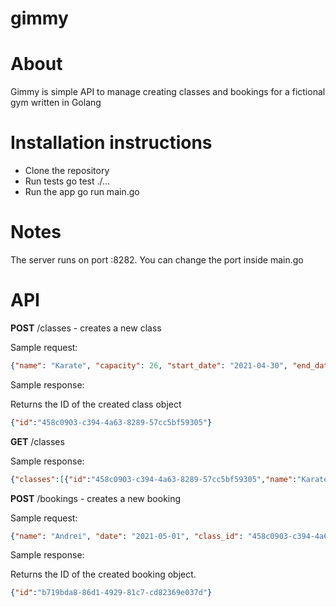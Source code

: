 # gimmy

# About

Gimmy is simple API to manage creating classes and bookings for a fictional gym written in Golang

# Installation instructions

* Clone the repository
* Run tests go test ./...
* Run the app go run main.go

# Notes

The server runs on port :8282. You can change the port inside main.go

# API

**POST** /classes - creates a new class

Sample request:

```json
{"name": "Karate", "capacity": 26, "start_date": "2021-04-30", "end_date": "2021-05-01"}
```

Sample response:

Returns the ID of the created class object

```json
{"id":"458c0903-c394-4a63-8289-57cc5bf59305"}
```

**GET** /classes

Sample response:

```json
{"classes":[{"id":"458c0903-c394-4a63-8289-57cc5bf59305","name":"Karate","start_date":"2021-04-30","end_date":"2021-05-01","capacity":26},{"id":"53ee2b12-2fab-4f32-86f7-183821096da5","name":"Salsa","start_date":"2021-03-21","end_date":"2021-05-01","capacity":30}]}
```

**POST** /bookings - creates a new booking

Sample request:

```json
{"name": "Andrei", "date": "2021-05-01", "class_id": "458c0903-c394-4a63-8289-57cc5bf59305"}
```

Sample response:

Returns the ID of the created booking object.

```json
{"id":"b719bda8-86d1-4929-81c7-cd82369e037d"}
```
